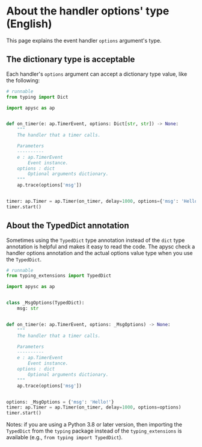 # About the handler options' type (English)

This page explains the event handler `options` argument's type.

## The dictionary type is acceptable

Each handler's `options` argument can accept a dictionary type value, like the following:

```py
# runnable
from typing import Dict

import apysc as ap


def on_timer(e: ap.TimerEvent, options: Dict[str, str]) -> None:
    """
    The handler that a timer calls.

    Parameters
    ----------
    e : ap.TimerEvent
        Event instance.
    options : dict
        Optional arguments dictionary.
    """
    ap.trace(options['msg'])


timer: ap.Timer = ap.Timer(on_timer, delay=1000, options={'msg': 'Hello!'})
timer.start()
```

## About the TypedDict annotation

Sometimes using the `TypedDict` type annotation instead of the `dict` type annotation is helpful and makes it easy to read the code. The apysc check a handler options annotation and the actual options value type when you use the `TypedDict`\.

```py
# runnable
from typing_extensions import TypedDict

import apysc as ap


class _MsgOptions(TypedDict):
    msg: str


def on_timer(e: ap.TimerEvent, options: _MsgOptions) -> None:
    """
    The handler that a timer calls.

    Parameters
    ----------
    e : ap.TimerEvent
        Event instance.
    options : dict
        Optional arguments dictionary.
    """
    ap.trace(options['msg'])


options: _MsgOptions = {'msg': 'Hello!'}
timer: ap.Timer = ap.Timer(on_timer, delay=1000, options=options)
timer.start()
```

Notes: if you are using a Python 3.8 or later version, then importing the `TypedDict` from the `typing` package instead of the `typing_extensions` is available (e.g., `from typing import TypedDict`).